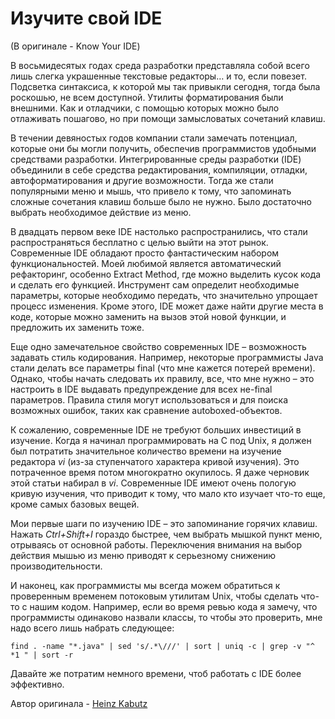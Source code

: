 # Изучите свой IDE
(В оригинале - Know Your IDE)

В восьмидесятых годах среда разработки представляла собой всего лишь слегка украшенные текстовые редакторы… и то, если повезет. Подсветка синтаксиса, к которой мы так привыкли сегодня, тогда была роскошью, не всем доступной. Утилиты форматирования были внешними. Как и отладчики, с помощью которых можно было отлаживать пошагово, но при помощи замысловатых сочетаний клавиш.

В течении девяностых годов компании стали замечать потенциал, которые они бы могли получить, обеспечив программистов удобными средствами разработки. Интегрированные среды разработки (IDE) объединили в себе средства редактирования, компиляции, отладки, автоформатирования и другие возможности. Тогда же стали популярными меню и мышь, что привело к тому, что запоминать сложные сочетания клавиш больше было не нужно. Было достаточно выбрать необходимое действие из меню.

В двадцать первом веке IDE настолько распространились, что стали распространяться бесплатно с целью выйти на этот рынок. Современные IDE обладают просто фантастическим набором функциональностей. Моей любимой является автоматический рефакторинг, особенно Extract Method, где можно выделить кусок кода и сделать его функцией. Инструмент сам определит необходимые параметры, которые необходимо передать, что значительно упрощает процесс изменения. Кроме этого, IDE может даже найти другие места в коде, которые можно заменить на вызов этой новой функции, и предложить их заменить тоже.

Еще одно замечательное свойство современных IDE – возможность задавать стиль кодирования. Например, некоторые программисты Java стали делать все параметры final (что мне кажется потерей времени). Однако, чтобы начать следовать их правилу, все, что мне нужно – это настроить в IDE выдавать предупреждение для всех не-final параметров. Правила стиля могут использоваться и для поиска возможных ошибок, таких как сравнение autoboxed-объектов.

К сожалению, современные IDE не требуют больших инвестиций в изучение. Когда я начинал программировать на С под Unix, я должен был потратить значительное количество времени на изучение редактора *vi* (из-за ступенчатого характера кривой изучения). Это потраченное время потом многократно окупилось. Я даже черновик этой статьи набирал в *vi*. Современные IDE имеют очень пологую кривую изучения, что приводит к тому, что мало кто изучает что-то еще, кроме самых базовых вещей.

Мои первые шаги по изучению IDE – это запоминание горячих клавиш. Нажать *Ctrl+Shift+I* гораздо быстрее, чем выбрать мышкой пункт меню, отрываясь от основной работы. Переключения внимания на выбор действия мышью из меню приводят к серьезному снижению производительности.

И наконец, как программисты мы всегда можем обратиться к проверенным временем потоковым утилитам Unix, чтобы сделать что-то с нашим кодом. Например, если во время ревью кода я замечу, что программисты одинаково назвали классы, то чтобы это проверить, мне надо всего лишь набрать следующее:

```
find . -name "*.java" | sed 's/.*\///' | sort | uniq -c | grep -v "^ *1 " | sort -r
```

Давайте же потратим немного времени, чтоб работать с IDE более эффективно.

Автор оригинала - [Heinz Kabutz](http://programmer.97things.oreilly.com/wiki/index.php/Heinz_Kabutz)